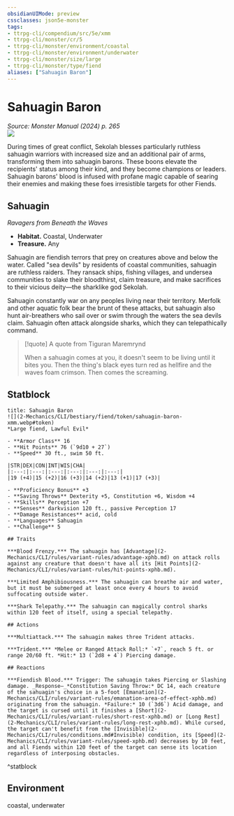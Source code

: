 ```yaml
---
obsidianUIMode: preview
cssclasses: json5e-monster
tags:
- ttrpg-cli/compendium/src/5e/xmm
- ttrpg-cli/monster/cr/5
- ttrpg-cli/monster/environment/coastal
- ttrpg-cli/monster/environment/underwater
- ttrpg-cli/monster/size/large
- ttrpg-cli/monster/type/fiend
aliases: ["Sahuagin Baron"]
---
```

# Sahuagin Baron
*Source: Monster Manual (2024) p. 265*  
![](2-Mechanics/CLI/bestiary/fiend/img/sahuagin.webp#right)

During times of great conflict, Sekolah blesses particularly ruthless sahuagin warriors with increased size and an additional pair of arms, transforming them into sahuagin barons. These boons elevate the recipients' status among their kind, and they become champions or leaders. Sahuagin barons' blood is infused with profane magic capable of searing their enemies and making these foes irresistible targets for other Fiends.

## Sahuagin

*Ravagers from Beneath the Waves*

- **Habitat.** Coastal, Underwater  
- **Treasure.** Any  

Sahuagin are fiendish terrors that prey on creatures above and below the water. Called "sea devils" by residents of coastal communities, sahuagin are ruthless raiders. They ransack ships, fishing villages, and undersea communities to slake their bloodthirst, claim treasure, and make sacrifices to their vicious deity—the sharklike god Sekolah.

Sahuagin constantly war on any peoples living near their territory. Merfolk and other aquatic folk bear the brunt of these attacks, but sahuagin also hunt air-breathers who sail over or swim through the waters the sea devils claim. Sahuagin often attack alongside sharks, which they can telepathically command.

> [!quote] A quote from Tiguran Maremrynd  
> 
> When a sahuagin comes at you, it doesn't seem to be living until it bites you. Then the thing's black eyes turn red as hellfire and the waves foam crimson. Then comes the screaming.


## Statblock

```ad-statblock
title: Sahuagin Baron
![](2-Mechanics/CLI/bestiary/fiend/token/sahuagin-baron-xmm.webp#token)
*Large fiend, Lawful Evil*

- **Armor Class** 16 
- **Hit Points** 76 (`9d10 + 27`) 
- **Speed** 30 ft., swim 50 ft.

|STR|DEX|CON|INT|WIS|CHA|
|:---:|:---:|:---:|:---:|:---:|:---:|
|19 (+4)|15 (+2)|16 (+3)|14 (+2)|13 (+1)|17 (+3)|

- **Proficiency Bonus** +3
- **Saving Throws** Dexterity +5, Constitution +6, Wisdom +4
- **Skills** Perception +7
- **Senses** darkvision 120 ft., passive Perception 17
- **Damage Resistances** acid, cold
- **Languages** Sahuagin
- **Challenge** 5

## Traits

***Blood Frenzy.*** The sahuagin has [Advantage](2-Mechanics/CLI/rules/variant-rules/advantage-xphb.md) on attack rolls against any creature that doesn't have all its [Hit Points](2-Mechanics/CLI/rules/variant-rules/hit-points-xphb.md).

***Limited Amphibiousness.*** The sahuagin can breathe air and water, but it must be submerged at least once every 4 hours to avoid suffocating outside water.

***Shark Telepathy.*** The sahuagin can magically control sharks within 120 feet of itself, using a special telepathy.

## Actions

***Multiattack.*** The sahuagin makes three Trident attacks.

***Trident.*** *Melee or Ranged Attack Roll:* `+7`, reach 5 ft. or range 20/60 ft. *Hit:* 13 (`2d8 + 4`) Piercing damage.

## Reactions

***Fiendish Blood.*** Trigger: The sahuagin takes Piercing or Slashing damage. _Response—_*Constitution Saving Throw:* DC 14, each creature of the sahuagin's choice in a 5-foot [Emanation](2-Mechanics/CLI/rules/variant-rules/emanation-area-of-effect-xphb.md) originating from the sahuagin. *Failure:* 10 (`3d6`) Acid damage, and the target is cursed until it finishes a [Short](2-Mechanics/CLI/rules/variant-rules/short-rest-xphb.md) or [Long Rest](2-Mechanics/CLI/rules/variant-rules/long-rest-xphb.md). While cursed, the target can't benefit from the [Invisible](2-Mechanics/CLI/rules/conditions.md#Invisible) condition, its [Speed](2-Mechanics/CLI/rules/variant-rules/speed-xphb.md) decreases by 10 feet, and all Fiends within 120 feet of the target can sense its location regardless of interposing obstacles.
```
^statblock

## Environment

coastal, underwater
